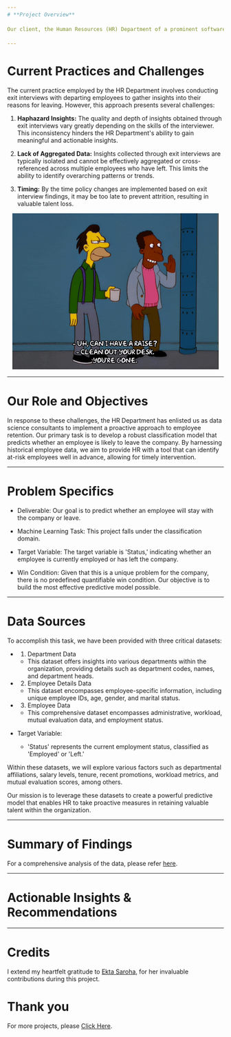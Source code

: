 ```yaml
---
# **Project Overview**

Our client, the Human Resources (HR) Department of a prominent software company, has embarked on a mission to enhance employee retention through data-driven strategies. The core objective of this initiative is to employ predictive analytics to identify employees who are at risk of leaving the company. By proactively identifying and addressing potential attrition, HR aims to foster a more engaged and satisfied workforce.

---
```

# **Current Practices and Challenges**

The current practice employed by the HR Department involves conducting exit interviews with departing employees to gather insights into their reasons for leaving. However, this approach presents several challenges:

1. **Haphazard Insights:** The quality and depth of insights obtained through exit interviews vary greatly depending on the skills of the interviewer. This inconsistency hinders the HR Department's ability to gain meaningful and actionable insights.

2. **Lack of Aggregated Data:** Insights collected through exit interviews are typically isolated and cannot be effectively aggregated or cross-referenced across multiple employees who have left. This limits the ability to identify overarching patterns or trends.

3. **Timing:** By the time policy changes are implemented based on exit interview findings, it may be too late to prevent attrition, resulting in valuable talent loss.

<p align="center"><img src="https://raw.githubusercontent.com/Mihir-Ai-lab/Academic-Projects/main/Images/hr.gif"></p>

---
# **Our Role and Objectives**

In response to these challenges, the HR Department has enlisted us as data science consultants to implement a proactive approach to employee retention. Our primary task is to develop a robust classification model that predicts whether an employee is likely to leave the company. By harnessing historical employee data, we aim to provide HR with a tool that can identify at-risk employees well in advance, allowing for timely intervention.

---
# **Problem Specifics**

- Deliverable: Our goal is to predict whether an employee will stay with the company or leave.

- Machine Learning Task: This project falls under the classification domain.

- Target Variable: The target variable is 'Status,' indicating whether an employee is currently employed or has left the company.

- Win Condition: Given that this is a unique problem for the company, there is no predefined quantifiable win condition. Our objective is to build the most effective predictive model possible.

---
# **Data Sources**

To accomplish this task, we have been provided with three critical datasets:

- 1. Department Data
   - This dataset offers insights into various departments within the organization, providing details such as department codes, names, and department heads.

- 2. Employee Details Data
   - This dataset encompasses employee-specific information, including unique employee IDs, age, gender, and marital status.

- 3. Employee Data
   - This comprehensive dataset encompasses administrative, workload, mutual evaluation data, and employment status.
   
- Target Variable:
   - 'Status' represents the current employment status, classified as 'Employed' or 'Left.'

Within these datasets, we will explore various factors such as departmental affiliations, salary levels, tenure, recent promotions, workload metrics, and mutual evaluation scores, among others.

Our mission is to leverage these datasets to create a powerful predictive model that enables HR to take proactive measures in retaining valuable talent within the organization.

---
# **Summary of Findings**

For a comprehensive analysis of the data, please refer [here](https://github.com/Mihir-Ai-lab/Academic-Projects/blob/main/EDA%20Projects/Accredian%20Telecom/Accredian%20Telecom.ipynb "here").

---
# **Actionable Insights & Recommendations**


---
# **Credits**

I extend my heartfelt gratitude to [Ekta Saroha](https://www.linkedin.com/in/ekta-saroha-73395816b), for her invaluable contributions during this project.

# **Thank you**

For more projects, please [Click Here](https://github.com/Mihir-Ai-lab/Academic-Projects/tree/main "Click Here").

